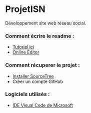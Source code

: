 ﻿# ProjetISN
Développement site web réseau social.

### Comment écrire le readme :
* [Tutoriel ici](https://github.com/adam-p/markdown-here/wiki/Markdown-Cheatsheet)
* [Online Editor](https://stackedit.io/editor)

### Comment récuperer le projet :
* [Installer SourceTree](https://www.sourcetreeapp.com)
* Créer un compte GitHub

### Logiciels utilisés :
* [IDE Visual Code de Microsoft](https://code.visualstudio.com)


